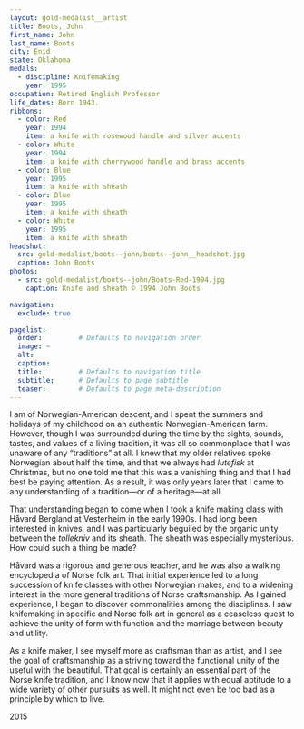 ```yaml
---
layout: gold-medalist__artist
title: Boots, John
first_name: John
last_name: Boots
city: Enid
state: Oklahoma
medals: 
  - discipline: Knifemaking
    year: 1995
occupation: Retired English Professor
life_dates: Born 1943.
ribbons:
  - color: Red
    year: 1994
    item: a knife with rosewood handle and silver accents
  - color: White
    year: 1994 
    item: a knife with cherrywood handle and brass accents
  - color: Blue
    year: 1995 
    item: a knife with sheath
  - color: Blue
    year: 1995 
    item: a knife with sheath
  - color: White
    year: 1995
    item: a knife with sheath
headshot:
  src: gold-medalist/boots--john/boots--john__headshot.jpg
  caption: John Boots
photos:
  - src: gold-medalist/boots--john/Boots-Red-1994.jpg
    caption: Knife and sheath © 1994 John Boots

navigation:
  exclude: true

pagelist:
  order:         # Defaults to navigation order  
  image: ~
  alt:
  caption:
  title:         # Defaults to navigation title
  subtitle:      # Defaults to page subtitle
  teaser:        # Defaults to page meta-description  
---
```

I am of Norwegian-American descent, and I spent the summers and holidays of my childhood on an authentic Norwegian-American farm. However, though I was surrounded during the time by the sights, sounds, tastes, and values of a living tradition, it was all so commonplace that I was unaware of any “traditions” at all. I knew that my older relatives spoke Norwegian about half the time, and that we always had _lutefisk_ at Christmas, but no one told me that this was a vanishing thing and that I had best be paying attention. As a result, it was only years later that I came to any understanding of a tradition—or of a heritage—at all.

That understanding began to come when I took a knife making class with Håvard Bergland at Vesterheim in the early 1990s. I had long been interested in knives, and I was particularly beguiled by the organic unity between the _tollekniv_ and its sheath. The sheath was especially mysterious. How could such a thing be made?

Håvard was a rigorous and generous teacher, and he was also a walking encyclopedia of Norse folk art. That initial experience led to a long succession of knife classes with other Norwegian makes, and to a widening interest in the more general traditions of Norse craftsmanship. As I gained experience, I began to discover commonalities among the disciplines. I saw knifemaking in specific and Norse folk art in general as a ceaseless quest to achieve the unity of form with function and the marriage between beauty and utility. 

As a knife maker, I see myself more as craftsman than as artist, and I see the goal of craftsmanship as a striving toward the functional unity of the useful with the beautiful. That goal is certainly an essential part of the Norse knife tradition, and I know now that it applies with equal aptitude to a wide variety of other pursuits as well. It might not even be too bad as a principle by which to live. 

2015